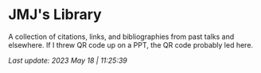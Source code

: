 # JMJ's Library

A collection of citations, links, and bibliographies from past talks and elsewhere. If I threw QR code up on a PPT, the QR code probably led here. 

*Last update: 2023 May 18 | 11:25:39*
